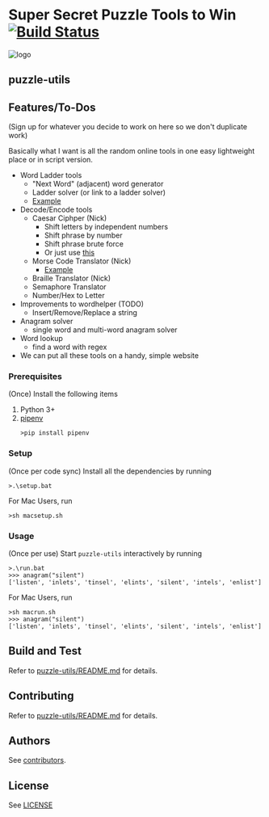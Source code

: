 # Super Secret Puzzle Tools to Win [![Build Status](https://travis-ci.com/s-zhang/puzzlehunt-tools.svg?branch=master)](https://travis-ci.com/s-zhang/puzzlehunt-tools)

![logo](https://vignette.wikia.nocookie.net/batman/images/1/13/Batman_Forever_-_The_Riddler_19.jpg/revision/latest/scale-to-width-down/587?cb=20171023054927 "Logo")

## puzzle-utils

## Features/To-Dos
(Sign up for whatever you decide to work on here so we don't duplicate work)

Basically what I want is all the random online tools in one easy lightweight place or in script version.

- Word Ladder tools
    - "Next Word" (adjacent) word generator
    - Ladder solver (or link to a ladder solver)
    - [Example](http://ceptimus.co.uk/wordladder.php)
- Decode/Encode tools
    - Caesar Ciphper (Nick)
        - Shift letters by independent numbers
        - Shift phrase by number
        - Shift phrase brute force
        - Or just use [this](https://www.dcode.fr/shift-cipher)
    - Morse Code Translator (Nick)
        - [Example](https://morsecode.scphillips.com/translator.html)
    - Braille Translator (Nick)
    - Semaphore Translator
    - Number/Hex to Letter
- Improvements to wordhelper (TODO)
    - Insert/Remove/Replace a string
- Anagram solver
    - single word and multi-word anagram solver
- Word lookup
    - find a word with regex
- We can put all these tools on a handy, simple website

### Prerequisites

(Once) Install the following items
1. Python 3+
1. [pipenv](https://docs.pipenv.org/)
    ```
    >pip install pipenv
    ```

### Setup

(Once per code sync)
Install all the dependencies by running
```
>.\setup.bat
```

For Mac Users, run
```
>sh macsetup.sh
```

### Usage

(Once per use)
Start `puzzle-utils` interactively by running
```
>.\run.bat
>>> anagram("silent")
['listen', 'inlets', 'tinsel', 'elints', 'silent', 'intels', 'enlist']
```

For Mac Users, run
```
>sh macrun.sh
>>> anagram("silent")
['listen', 'inlets', 'tinsel', 'elints', 'silent', 'intels', 'enlist']
```

## Build and Test

Refer to [puzzle-utils/README.md](puzzle-utils/README.md) for details.

## Contributing

Refer to [puzzle-utils/README.md](puzzle-utils/README.md) for details.

## Authors

See [contributors](https://github.com/s-zhang/puzzlehunt-tools/contributors).

## License

See [LICENSE](LICENSE)

